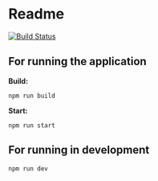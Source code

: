 # Readme
[![Build Status](https://travis-ci.com/TeiturMcSwagger/P7-Matchmaking-Backend.svg?branch=master)](https://travis-ci.com/TeiturMcSwagger/P7-Matchmaking-Backend)
## For running the application

**Build:**

```
npm run build
```

**Start:**

```
npm run start
```

## For running in development
```
npm run dev
```